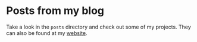 # Posts from my blog

Take a look in the `posts` directory and check out some of my projects. They can also be found at my [website](charlesfranzen.com).